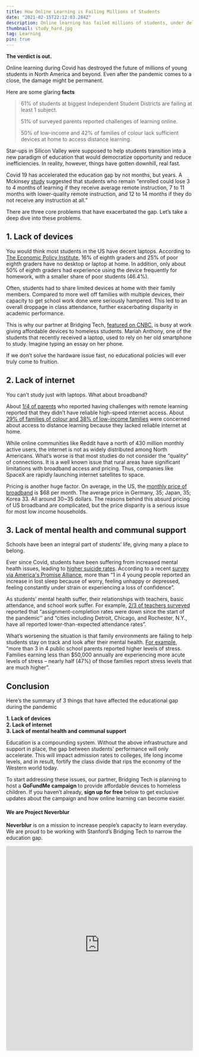 ```yaml
---
title: How Online Learning is Failing Millions of Students
date: "2021-02-15T22:12:03.284Z"
description: Online learning has failed millions of students, under delivering Silicon Valley's original promise
thumbnail: study_hard.jpg
tag: Learning
pin: true
---
```


**The verdict is out.**

Online learning during Covid has destroyed the future of millions of young students in North America and beyond. Even after the pandemic comes to a close, the damage might be permanent.

Here are some glaring **facts**

> 61% of students at biggest Independent Student Districts are failing at least 1 subject.
>
> 51% of surveyed parents reported challenges of learning online.
>
> 50% of low-income and 42% of families of colour lack sufficient devices at home to access distance learning.

Star-ups in Silicon Valley were supposed to help students transition into a new paradigm of education that would democratize opportunity and reduce inefficiencies. In reality, however, things have gotten downhill, real fast.

Covid 19 has accelerated the education gap by not months, but years. A Mckinsey [study](https://www.kxii.com/2020/10/13/statistics-show-significantly-higher-failure-rates-for-online-learners-versus-in-person/) suggested that students who remain “enrolled could lose 3 to 4 months of learning if they receive average remote instruction, 7 to 11 months with lower-quality remote instruction, and 12 to 14 months if they do not receive any instruction at all.”

There are three core problems that have exacerbated the gap. Let’s take a deep dive into these problems.

## 1. Lack of devices

You would think most students in the US have decent laptops. According to [The Economic Policy Institute](https://www.epi.org/publication/the-consequences-of-the-covid-19-pandemic-for-education-performance-and-equity-in-the-united-states-what-can-we-learn-from-pre-pandemic-research-to-inform-relief-recovery-and-rebuilding/), 16% of eighth graders and 25% of poor eighth graders have no desktop or laptop at home. In addition, only about 50% of eighth graders had experience using the device frequently for homework, with a smaller share of poor students (46.4%). 

Often, students had to share limited devices at home with their family members. Compared to more well off families with multiple devices, their capacity to get school work done were seriously hampered. This led to an overall droppage in class attendance, further exacerbating disparity in academic performance.

This is why our partner at Bridging Tech, [featured on CNBC](https://www.youtube.com/watch?v=9EaX16a8baU&t=50s), is busy at work giving affordable devices to homeless students. Mariah Anthony, one of the students that recently received a laptop, used to rely on her old smartphone to study. Imagine typing an essay on her phone.

If we don’t solve the hardware issue fast, no educational policies will ever truly come to fruition.

## 2. Lack of internet

You can’t study just with laptops. What about broadband?

About [1/4 of parents](https://edtrust.org/parents-overwhelmingly-concerned-their-children-are-falling-behind-during-school-closures/) who reported having challenges with remote learning reported that they didn’t have reliable high-speed internet access. About [29% of families of colour and 38% of low-income families](https://edtrust.org/parents-overwhelmingly-concerned-their-children-are-falling-behind-during-school-closures/) were concerned about access to distance learning because they lacked reliable internet at home. 

While online communities like Reddit have a north of 430 million monthly active users, the internet is not as widely distributed among North Americans. What’s worse is that most studies do not consider the “quality” of connections. It is a well known issue that rural areas have significant limitations with broadband access and pricing. Thus, companies like SpaceX are rapidly launching internet satellites to space.

Pricing is another huge factor. On average, in the US, the [monthly price of broadband](https://www.theverge.com/2019/11/13/20959216/thomas-philippon-economist-interview-internet-access-vergecast) is $68 per month. The average price in Germany, 35; Japan, 35; Korea 33. All around 30~35 dollars. The reasons behind this absurd pricing of US broadband are complicated, but the price disparity is a serious issue for most low income households.

## 3. Lack of mental health and communal support

Schools have been an integral part of students’ life, giving many a place to belong.

Ever since Covid, students have been suffering from increased mental health issues, leading to [higher suicide rates](https://www.capecodtimes.com/story/news/2020/12/14/remote-learning-takes-toll-students-mental-health/6543209002/). According to a recent [survey via America's Promise Alliance](https://www.capecodtimes.com/story/news/2020/12/14/remote-learning-takes-toll-students-mental-health/6543209002/), more than “1 in 4 young people reported an increase in lost sleep because of worry, feeling unhappy or depressed, feeling constantly under strain or experiencing a loss of confidence”. 

As students’ mental health suffer, their relationships with teachers, basic attendance, and school work suffer. For example, [2/3 of teachers surveyed](https://www.edweek.org/leadership/opinion-remote-learning-cuts-into-attendance-here-are-remedies/2020/12) reported that “assignment-completion rates were down since the start of the pandemic'' and “cities including Detroit, Chicago, and Rochester, N.Y., have all reported lower-than-expected attendance rates”.

What’s worsening the situation is that family environments are failing to help students stay on track and look after their mental health. [For example](https://edtrust.org/parents-overwhelmingly-concerned-their-children-are-falling-behind-during-school-closures/), “more than 3 in 4 public school parents reported higher levels of stress. Families earning less than $50,000 annually are experiencing more acute levels of stress – nearly half (47%) of those families report stress levels that are much higher”. 

## Conclusion

Here’s the summary of 3 things that have affected the educational gap during the pandemic

**1. Lack of devices**  
**2. Lack of internet**  
**3. Lack of mental health and communal support**  

Education is a compounding system. Without the above infrastructure and support in place, the gap between students' performance will only accelerate. This will impact admission rates to colleges, life long income levels, and in result, fortify the class divide that rips the economy of the Western world today. 

To start addressing these issues, our partner, Bridging Tech is planning to host a **GoFundMe campaign** to provide affordable devices to homeless children. If you haven’t already, **sign up for free** below to get exclusive updates about the campaign and how online learning can become easier.

#### We are Project Neverblur
**Neverblur** is on a mission to increase people’s capacity to learn everyday. We are proud to be working with Stanford’s Bridging Tech to narrow the education gap.


<iframe
    src="https://cdn.forms-content.sg-form.com/4197bc66-6248-11eb-95a5-ee005c614440"
    width="100%"
    height="550px"
    style="border: none;"
/>
